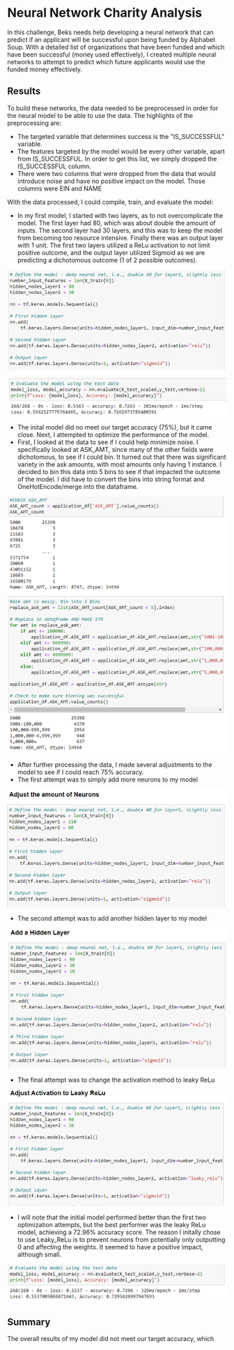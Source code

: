 # Neural Network Charity Analysis
In this challenge, Beks needs help developing a neural network that can predict if an applicant will be successful upon being funded by Alphabet Soup. With a detailed list of organizations that have been funded and which have been successful (money used effectively), I created multiple neural networks to attempt to predict which future applicants would use the funded money effectively.

## Results
To build these networks, the data needed to be preprocessed in order for the neural model to be able to use the data. The highlights of the preprocessing are:
- The targeted variable that determines success is the "IS_SUCCESSFUL" variable.
- The features targeted by the model would be every other variable, apart from IS_SUCCESSFUL. In order to get this list, we simply dropped the IS_SUCCESSFUL column.
- There were two columns that were dropped from the data that would introduce noise and have no positive impact on the model. Those columns were EIN and NAME

With the data processed, I could compile, train, and evaluate the model:
- In my first model, I started with two layers, as to not overcomplicate the model. The first layer had 80, which was about double the amount of inputs. The second layer had 30 layers, and this was to keep the model from becoming too resource intensive. Finally there was an output layer with 1 unit. The first two layers utilized a ReLu activation to not limit positive outcome, and the output layer utilized Sigmoid as we are predicting a dichotomous outcome (1 of 2 possible outcomes).

![](Images/first.png)

![](Images/firstresults.png)

- The inital model did no meet our target accuracy (75%), but it came close. Next, I attempted to optimize the performance of the model.
- First, I looked at the data to see if I could help minimize noise. I specifically looked at ASK_AMT, since many of the other fields were dichotomous, to see if I could bin. It turned out that there was significant variety in the ask amounts, with most amounts only having 1 instance. I decided to bin this data into 5 bins to see if that impacted the outcome of the model. I did have to convert the bins into string format and OneHotEncode/merge into the dataframe.

![](Images/binning.png)

- After further processing the data, I made several adjustments to the model to see if I could reach 75% accuracy.
- The first attempt was to simply add more neurons to my model

![](Images/moreneurons.png)

- The second attempt was to add another hidden layer to my model

![](Images/morelayers.png)

- The final attempt was to change the activation method to leaky ReLu

![](Images/leaky.png)

- I will note that the initial model performed better than the first two optimization attempts, but the best performer was the leaky ReLu model, achieving a 72.96% accuracy score. The reason I initally chose to use Leaky_ReLu is to prevent neurons from potentially only outputting 0 and affecting the weights. It seemed to have a positive impact, although small.

![](Images/leakybest.png)

## Summary
The overall results of my model did not meet our target accuracy, which
